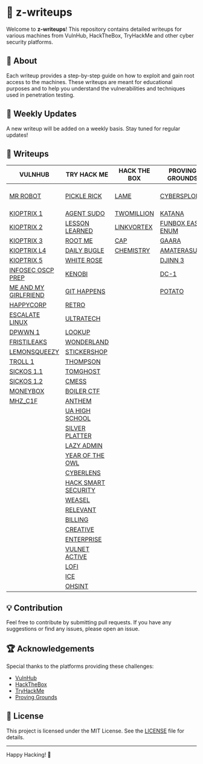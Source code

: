 # 📜 z-writeups

Welcome to **z-writeups**! This repository contains detailed writeups for various machines from VulnHub, HackTheBox, TryHackMe and other cyber security platforms.

## 🚀 About

Each writeup provides a step-by-step guide on how to exploit and gain root access to the machines. These writeups are meant for educational purposes and to help you understand the vulnerabilities and techniques used in penetration testing.

## 📅 Weekly Updates

A new writeup will be added on a weekly basis. Stay tuned for regular updates!

## 📂 Writeups

| **VULNHUB**                                                                                            | **TRY HACK ME**                                                                                | **HACK THE BOX**                                                  | **PROVING GROUNDS**                                                           | **MISC**                                                                   |
| ------------------------------------------------------------------------------------------------------ | ---------------------------------------------------------------------------------------------- | ----------------------------------------------------------------- | ----------------------------------------------------------------------------- | -------------------------------------------------------------------------- |
| [MR ROBOT](VULNHUB%20MACHINES/MR%20ROBOT/MR%20ROBOT.md)                                                | [PICKLE RICK](TRYHACKME%20MACHINES/PICKLE%20RICK/PICKLE%20RICK.md)                             | [LAME](HACKTHEBOX%20MACHINES/EASY/LAME/LAME.md)                   | [CYBERSPLOIT1](PROVING%20GROUNDS/CYBERSPLOIT1/CYBERSPLOIT1.md)                | [PENTEST PURSUE CTF](CTF/PENTEST%20PURSUE%20CTF/PENTEST%20PURSUE%20CTF.md) |
| [KIOPTRIX 1](VULNHUB%20MACHINES/KIOPTRIX%20SERIES/KIOPTRIX%201/KIOPTRIX%201.md)                        | [AGENT SUDO](TRYHACKME%20MACHINES/AGENT%20SUDO/AGENT%20SUDO.md)                                | [TWOMILLION](HACKTHEBOX%20MACHINES/EASY/TWOMILLION/TWOMILLION.md) | [KATANA](PROVING%20GROUNDS/KATANA/KATANA.md)                                  |                                                                            |
| [KIOPTRIX 2](VULNHUB%20MACHINES/KIOPTRIX%20SERIES/KIOPTRIX%202/KIOPTRIX%202.md)                        | [LESSON LEARNED](TRYHACKME%20MACHINES/LESSON%20LEARNED/LESSON%20LEARNED.md)                    | [LINKVORTEX](HACKTHEBOX%20MACHINES/EASY/LINKVORTEX/LINKVORTEX.md) | [FUNBOX EASY ENUM](PROVING%20GROUNDS/FUNBOX-EASYENUM/FUNBOX%20EASY%20ENUM.md) |                                                                            |
| [KIOPTRIX 3](VULNHUB%20MACHINES/KIOPTRIX%20SERIES/KIOPTRIX%203/KIOPTRIX%203.md)                        | [ROOT ME](TRYHACKME%20MACHINES/ROOTME/ROOT%20ME.md)                                            | [CAP](HACKTHEBOX%20MACHINES/EASY/CAP/CAP.md)                      | [GAARA](PROVING%20GROUNDS/GAARA/GAARA.md)                                     |                                                                            |
| [KIOPTRIX L4](VULNHUB%20MACHINES/KIOPTRIX%20SERIES/KIOPTRIX%204/KIOPTRIX%20L4.md)                      | [DAILY BUGLE](TRYHACKME%20MACHINES/DAILY%20BUGLE/DAILY%20BUGLE.md)                             | [CHEMISTRY](HACKTHEBOX%20MACHINES/EASY/CHEMISTRY/CHEMISTRY.md)    | [AMATERASU](PROVING%20GROUNDS/AMATERASU/AMATERASU.md)                         |                                                                            |
| [KIOPTRIX 5](VULNHUB%20MACHINES/KIOPTRIX%20SERIES/KIOPTRIX%205/KIOPTRIX%205.md)                        | [WHITE ROSE](TRYHACKME%20MACHINES/WHITEROSE/WHITE%20ROSE.md)                                   |                                                                   | [DJINN 3](PROVING%20GROUNDS/DJINN%203/DJINN%203.md)                           |                                                                            |
| [INFOSEC OSCP PREP](VULNHUB%20MACHINES/INFOSEC%20BOXES/INFOSEC%20OSCP%20PREP/INFOSEC%20OSCP%20PREP.md) | [KENOBI](TRYHACKME%20MACHINES/KENOBI/KENOBI.md)                                                |                                                                   | [DC-1](PROVING%20GROUNDS/DC-1/DC-1.md)                                        |                                                                            |
| [ME AND MY GIRLFRIEND](VULNHUB%20MACHINES/ME%20AND%20MY%20GIRLFRIEND/ME%20AND%20MY%20GIRLFRIEND.md)    | [GIT HAPPENS](TRYHACKME%20MACHINES/GIT%20HAPPENS/GIT%20HAPPENS.md)                             |                                                                   | [POTATO](PROVING%20GROUNDS/POTATO/POTATO.md)                                  |                                                                            |
| [HAPPYCORP](VULNHUB%20MACHINES/HAPPYCORP/HAPPYCORP.md)                                                 | [RETRO](TRYHACKME%20MACHINES/RETRO/RETRO.md)                                                   |                                                                   |                                                                               |                                                                            |
| [ESCALATE LINUX](VULNHUB%20MACHINES/ESCALATE%20LINUX/ESCALATE%20LINUX.md)                              | [ULTRATECH](TRYHACKME%20MACHINES/ULTRATECH/ULTRATECH.md)                                       |                                                                   |                                                                               |                                                                            |
| [DPWWN 1](VULNHUB%20MACHINES/DPWWN/DPWWN%201/DPWWN%201.md)                                             | [LOOKUP](TRYHACKME%20MACHINES/LOOKUP/LOOKUP.md)                                                |                                                                   |                                                                               |                                                                            |
| [FRISTILEAKS](VULNHUB%20MACHINES/FRISTILEAKS/FRISTILEAKS.md)                                           | [WONDERLAND](TRYHACKME%20MACHINES/WONDERLAND/WONDERLAND.md)                                    |                                                                   |                                                                               |                                                                            |
| [LEMONSQUEEZY](VULNHUB%20MACHINES/LEMONSQUEEZY/LEMONSQUEEZY.md)                                        | [STICKERSHOP](TRYHACKME%20MACHINES/STICKERSHOP/STICKERSHOP.md)                                 |                                                                   |                                                                               |                                                                            |
| [TROLL 1](VULNHUB%20MACHINES/TR0LL/TR0LL%201/TROLL%201.md)                                             | [THOMPSON](TRYHACKME%20MACHINES/THOMPSON/THOMPSON.md)                                          |                                                                   |                                                                               |                                                                            |
| [SICKOS 1.1](VULNHUB%20MACHINES/SICKOS/SICKOS%201.1/SICKOS%201.1.md)                                   | [TOMGHOST](TRYHACKME%20MACHINES/TOMGHOST/TOMGHOST.md)                                          |                                                                   |                                                                               |                                                                            |
| [SICKOS 1.2](VULNHUB%20MACHINES/SICKOS/SICKOS%201.2/SICKOS%201.2.md)                                   | [CMESS](TRYHACKME%20MACHINES/CMESS/CMESS.md)                                                   |                                                                   |                                                                               |                                                                            |
| [MONEYBOX](VULNHUB%20MACHINES/MONEYBOX/MONEYBOX.md)                                                    | [BOILER CTF](TRYHACKME%20MACHINES/BOILER%20CTF/BOILER%20CTF.md)                                |                                                                   |                                                                               |                                                                            |
| [MHZ_C1F](VULNHUB%20MACHINES/MHZ_C1F/MHZ_C1F.md)                                                       | [ANTHEM](TRYHACKME%20MACHINES/ANTHEM/ANTHEM.md)                                                |                                                                   |                                                                               |                                                                            |
|                                                                                                        | [UA HIGH SCHOOL](TRYHACKME%20MACHINES/U.A%20HIGH%20SCHOOL/UA%20HIGH%20SCHOOL.md)               |                                                                   |                                                                               |                                                                            |
|                                                                                                        | [SILVER PLATTER](TRYHACKME%20MACHINES/SILVER%20PLATTER/SILVER%20PLATTER.md)                    |                                                                   |                                                                               |                                                                            |
|                                                                                                        | [LAZY ADMIN](TRYHACKME%20MACHINES/LAZY%20ADMIN/LAZY%20ADMIN.md)                                |                                                                   |                                                                               |                                                                            |
|                                                                                                        | [YEAR OF THE OWL](TRYHACKME%20MACHINES/YEAR%20OF%20THE%20OWL/YEAR%20OF%20THE%20OWL.md)         |                                                                   |                                                                               |                                                                            |
|                                                                                                        | [CYBERLENS](TRYHACKME%20MACHINES/CYBERLENS/CYBERLENS.md)                                       |                                                                   |                                                                               |                                                                            |
|                                                                                                        | [HACK SMART SECURITY](TRYHACKME%20MACHINES/HACK%20SMART%20SECURITY/HACK%20SMART%20SECURITY.md) |                                                                   |                                                                               |                                                                            |
|                                                                                                        | [WEASEL](TRYHACKME%20MACHINES/WEASEL/WEASEL.md)                                                |                                                                   |                                                                               |                                                                            |
|                                                                                                        | [RELEVANT](TRYHACKME%20MACHINES/RELEVANT/RELEVANT.md)                                          |                                                                   |                                                                               |                                                                            |
|                                                                                                        | [BILLING](TRYHACKME%20MACHINES/BILLING/BILLING.md)                                             |                                                                   |                                                                               |                                                                            |
|                                                                                                        | [CREATIVE](TRYHACKME%20MACHINES/CREATIVE/CREATIVE.md)                                          |                                                                   |                                                                               |                                                                            |
|                                                                                                        | [ENTERPRISE](TRYHACKME%20MACHINES/ENTERPRISE/ENTERPRISE.md)                                    |                                                                   |                                                                               |                                                                            |
|                                                                                                        | [VULNET ACTIVE](TRYHACKME%20MACHINES/VULNET%20ACTIVE/VULNET%20ACTIVE.md)                       |                                                                   |                                                                               |                                                                            |
|                                                                                                        | [LOFI](TRYHACKME%20MACHINES/LOFI/LOFI.md)                                                      |                                                                   |                                                                               |                                                                            |
|                                                                                                        | [ICE](TRYHACKME%20MACHINES/ICE/ICE.md)                                                         |                                                                   |                                                                               |                                                                            |
|                                                                                                        | [OHSINT](TRYHACKME%20MACHINES/OHSINT/OHSINT.md)                                                |                                                                   |                                                                               |                                                                            |

## 💡 Contribution

Feel free to contribute by submitting pull requests. If you have any suggestions or find any issues, please open an issue.

## 🏆 Acknowledgements

Special thanks to the platforms providing these challenges:

- [VulnHub](https://www.vulnhub.com/)
- [HackTheBox](https://www.hackthebox.eu/)
- [TryHackMe](https://tryhackme.com/)
- [Proving Grounds](https://www.offsec.com/labs/individual/)

## 📄 License

This project is licensed under the MIT License. See the [LICENSE](LICENSE) file for details.

---

Happy Hacking! 🎉
